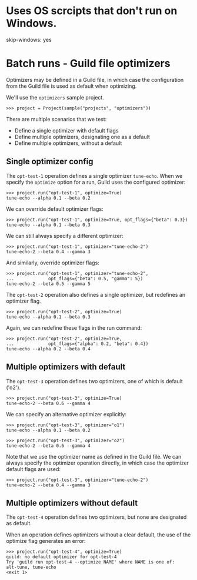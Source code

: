 # Uses OS scrcipts that don't run on Windows.

skip-windows: yes

# Batch runs - Guild file optimizers

Optimizers may be defined in a Guild file, in which case the
configuration from the Guild file is used as default when optimizing.

We'll use the `optimizers` sample project.

    >>> project = Project(sample("projects", "optimizers"))

There are multiple scenarios that we test:

- Define a single optimizer with default flags
- Define multiple optimizers, designating one as a default
- Define multiple optimizers, without a default

## Single optimizer config

The `opt-test-1` operation defines a single optimizer
`tune-echo`. When we specify the `optimize` option for a run, Guild
uses the configured optimizer:

    >>> project.run("opt-test-1", optimize=True)
    tune-echo --alpha 0.1 --beta 0.2

We can override default optimizer flags:

    >>> project.run("opt-test-1", optimize=True, opt_flags={"beta": 0.3})
    tune-echo --alpha 0.1 --beta 0.3

We can still always specify a different optimizer:

    >>> project.run("opt-test-1", optimizer="tune-echo-2")
    tune-echo-2 --beta 0.4 --gamma 3

And similarly, override optimizer flags:

    >>> project.run("opt-test-1", optimizer="tune-echo-2",
    ...             opt_flags={"beta": 0.5, "gamma": 5})
    tune-echo-2 --beta 0.5 --gamma 5

The `opt-test-2` operation also defines a single optimizer, but
redefines an optimizer flag.

    >>> project.run("opt-test-2", optimize=True)
    tune-echo --alpha 0.1 --beta 0.3

Again, we can redefine these flags in the run command:

    >>> project.run("opt-test-2", optimize=True,
    ...             opt_flags={"alpha": 0.2, "beta": 0.4})
    tune-echo --alpha 0.2 --beta 0.4

## Multiple optimizers with default

The `opt-test-3` operation defines two optimizers, one of which is
default ('o2').

    >>> project.run("opt-test-3", optimize=True)
    tune-echo-2 --beta 0.6 --gamma 4

We can specify an alternative optimizer explicitly:

    >>> project.run("opt-test-3", optimizer="o1")
    tune-echo --alpha 0.1 --beta 0.2

    >>> project.run("opt-test-3", optimizer="o2")
    tune-echo-2 --beta 0.6 --gamma 4

Note that we use the optimizer name as defined in the Guild file. We
can always specify the optimizer operation directly, in which case the
optimizer default flags are used:

    >>> project.run("opt-test-3", optimizer="tune-echo-2")
    tune-echo-2 --beta 0.4 --gamma 3

## Multiple optimizers without default

The `opt-test-4` operation defines two optimizers, but none are
designated as default.

When an operation defines optimizers without a clear default, the use
of the optimize flag generates an error:

    >>> project.run("opt-test-4", optimize=True)
    guild: no default optimizer for opt-test-4
    Try 'guild run opt-test-4 --optimize NAME' where NAME is one of:
    alt-tune, tune-echo
    <exit 1>
